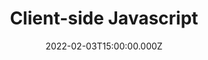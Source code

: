 ---
title: Client-side Javascript
description: Description here
date: 2022-02-03T15:00:00.000Z
released: false
---